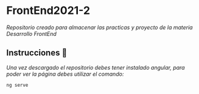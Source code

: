 # FrontEnd2021-2
_Repositorio creado para almacenar las practicas y proyecto de la materia Desarrollo FrontEnd_

## Instrucciones :leaves:
_Una vez descargado el repositorio debes tener instalado angular, para poder ver la página debes utilizar el comando:_
````
ng serve
````